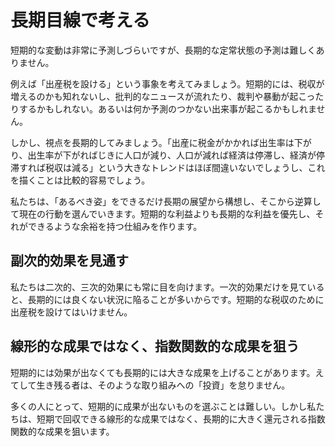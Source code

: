 # 長期目線で考える

短期的な変動は非常に予測しづらいですが、長期的な定常状態の予測は難しくありません。

例えば「出産税を設ける」という事象を考えてみましょう。短期的には、税収が増えるのかも知れないし、批判的なニュースが流れたり、裁判や暴動が起こったりするかもしれない。あるいは何か予測のつかない出来事が起こるかもしれません。

しかし、視点を長期的してみましょう。「出産に税金がかかれば出生率は下がり、出生率が下がればじきに人口が減り、人口が減れば経済は停滞し、経済が停滞すれば税収は減る」という大きなトレンドはほぼ間違いないでしょうし、これを描くことは比較的容易でしょう。

私たちは、「あるべき姿」をできるだけ長期の展望から構想し、そこから逆算して現在の行動を選んでいきます。短期的な利益よりも長期的な利益を優先し、それができるような余裕を持つ仕組みを作ります。

## 副次的効果を見通す

私たちは二次的、三次的効果にも常に目を向けます。一次的効果だけを見ていると、長期的には良くない状況に陥ることが多いからです。短期的な税収のために出産税を設けてはいけません。

## 線形的な成果ではなく、指数関数的な成果を狙う

短期的には効果が出なくても長期的には大きな成果を上げることがあります。えてして生き残る者は、そのような取り組みへの「投資」を怠りません。

多くの人にとって、短期的に成果が出ないものを選ぶことは難しい。しかし私たちは、短期で回収できる線形的な成果ではなく、長期的に大きく還元される指数関数的な成果を狙います。
